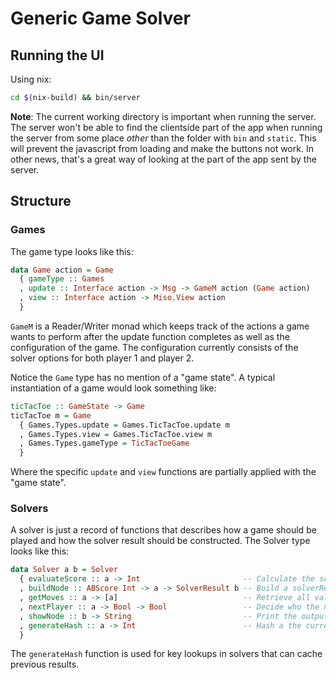 # Generic Game Solver

## Running the UI

Using nix:

```bash
cd $(nix-build) && bin/server
```

**Note**: The current working directory is important when running the server. The server won't be able to find the clientside part of the app when running the server from some place *other* than the folder with `bin` and `static`. This will prevent the javascript from loading and make the buttons not work. In other news, that's a great way of looking at the part of the app sent by the server.

## Structure

### Games

The game type looks like this:
```haskell
data Game action = Game 
  { gameType :: Games
  , update :: Interface action -> Msg -> GameM action (Game action)
  , view :: Interface action -> Miso.View action 
  } 
```
`GameM` is a Reader/Writer monad which keeps track of the actions a game wants to perform after the update function completes as well as the configuration of the game. The configuration currently consists of the solver options for both player 1 and player 2.

Notice the `Game` type has no mention of a "game state". A typical instantiation of a game would look something like:
```haskell
ticTacToe :: GameState -> Game
ticTacToe m = Game 
  { Games.Types.update = Games.TicTacToe.update m
  , Games.Types.view = Games.TicTacToe.view m
  , Games.Types.gameType = TicTacToeGame
  }
```
Where the specific `update` and `view` functions are partially applied with the "game state".

### Solvers
A solver is just a record of functions that describes how a game should be played and how the solver result should be constructed.
The Solver type looks like this:
```haskell
data Solver a b = Solver 
  { evaluateScore :: a -> Int                       -- Calculate the score for the current game state
  , buildNode :: ABScore Int -> a -> SolverResult b -- Build a solverResult node from a games state
  , getMoves :: a -> [a]                            -- Retrieve all valid possible moves of a game state
  , nextPlayer :: a -> Bool -> Bool                 -- Decide who the next player is
  , showNode :: b -> String                         -- Print the output nodes
  , generateHash :: a -> Int                        -- Hash a the current game state
  }
```
The `generateHash` function is used for key lookups in solvers that can cache previous results.
